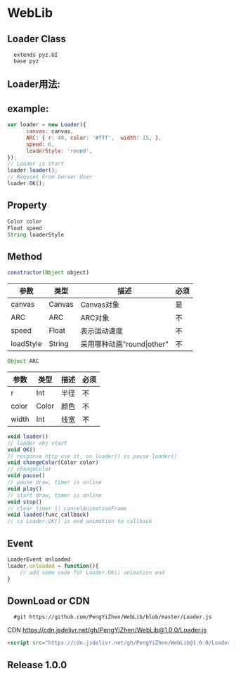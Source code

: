 # WebLib

Loader Class 
------------
      extends pyz.UI
      base pyz
Loader用法:
-----------
example:
--------
```javascript
var loader = new Loader({
      canvas: canvas,
      ARC: { r: 40, color: '#fff',  width: 15, },
      speed: 6,
      loaderStyle: 'round',
});
// Loader is Start
loader.loader();
// Requset From Server User
loader.OK();
```
Property
---------
```javascript
Color color
Float speed
String loaderStyle
```
Method
-------
```javascript
constructor(Object object)
```
参数  | 类型  | 描述 | 必须
---- | ----- | ------ | -------  
canvas  | Canvas | Canvas对象 | 是 
ARC  | ARC | ARC对象 | 不
speed | Float | 表示运动速度 | 不
loadStyle | String | 采用哪种动画"round\|other" | 不
```javascript
Object ARC 
```
参数  | 类型  | 描述 | 必须
---- | ----- | ------ | -------  
r  | Int | 半径 | 不 
color  | Color | 颜色 | 不
width | Int | 线宽 | 不
```javascript
void loader()
// loader obj start
void OK()
// response http use it, on loader() is pause loader()
void changeColor(Color color)
// changeColor
void pause()
// pause draw, timer is online
void play()
// start draw, timer is online
void stop()
// clear timer || cancelAnimationFrame
void loaded(func_callback)
// is Loader.OK() is end animation to callback
```
Event
-----
```javascript
LoaderEvent onloaded
loader.onloaded = function(){
    // add some code for Loader.OK() animation end
}
```
DownLoad or CDN
--------
      #git https://github.com/PengYiZhen/WebLib/blob/master/Loader.js     
CDN https://cdn.jsdelivr.net/gh/PengYiZhen/WebLib@1.0.0/Loader.js
```html
<script src="https://cdn.jsdelivr.net/gh/PengYiZhen/WebLib@1.0.0/Loader.js" preload></script>
```      
Release 1.0.0
-------------




